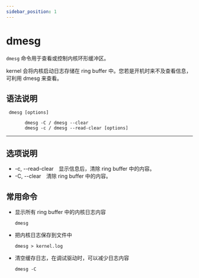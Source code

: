 ```yaml
---
sidebar_position: 1
---
```


# dmesg

`dmesg` 命令用于查看或控制内核环形缓冲区。

kernel 会将内核启动日志存储在 ring buffer 中。您若是开机时来不及查看信息，可利用 dmesg 来查看。

## 语法说明

```
 dmesg [options]

       dmesg -C / dmesg --clear
       dmesg -c / dmesg --read-clear [options]
```

------

## 选项说明

- -c, --read-clear　显示信息后，清除 ring buffer 中的内容。
- -C, --clear　清除 ring buffer 中的内容。

## 常用命令

- 显示所有 ring buffer 中的内核日志内容

  ```
  dmesg
  ```

- 把内核日志保存到文件中

  ```
  dmesg > kernel.log
  ```

- 清空缓存日志，在调试驱动时，可以减少日志内容

  ```
  dmesg -C
  ```

  

